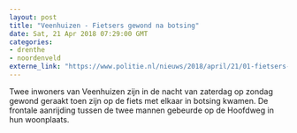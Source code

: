 ```yaml
---
layout: post
title: "Veenhuizen - Fietsers gewond na botsing"
date: Sat, 21 Apr 2018 07:29:00 GMT
categories: 
- drenthe 
- noordenveld 
externe_link: "https://www.politie.nl/nieuws/2018/april/21/01-fietsers-gewond-na-botsing.html"
---
```


Twee inwoners van Veenhuizen zijn in de nacht van zaterdag op zondag gewond geraakt toen zijn op de fiets met elkaar in botsing kwamen. De frontale aanrijding tussen de twee mannen gebeurde op de Hoofdweg in hun woonplaats.
